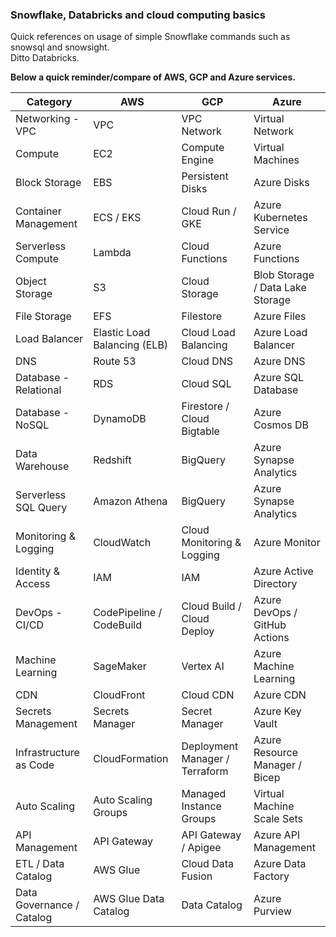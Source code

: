 ### Snowflake, Databricks and cloud computing basics

Quick references on usage of simple Snowflake commands such as snowsql and snowsight.
<br>Ditto Databricks.

**Below a quick reminder/compare of AWS, GCP and Azure services.**


| Category                 | AWS                                           | GCP                                             | Azure                               |
|--------------------------|-----------------------------------------------|-------------------------------------------------|-------------------------------------|
| Networking - VPC         | VPC                                           | VPC Network                                     | Virtual Network                     |
| Compute                  | EC2                                           | Compute Engine                                  | Virtual Machines                    |
| Block Storage            | EBS                                           | Persistent Disks                                | Azure Disks                         |
| Container Management     | ECS / EKS                                     | Cloud Run / GKE                                 | Azure Kubernetes Service            |
| Serverless Compute       | Lambda                                        | Cloud Functions                                 | Azure Functions                     |
| Object Storage           | S3                                            | Cloud Storage                                   | Blob Storage / Data Lake Storage    |
| File Storage             | EFS                                           | Filestore                                       | Azure Files                         |
| Load Balancer            | Elastic Load Balancing (ELB)                  | Cloud Load Balancing                            | Azure Load Balancer                 |
| DNS                      | Route 53                                      | Cloud DNS                                       | Azure DNS                           |
| Database - Relational    | RDS                                           | Cloud SQL                                       | Azure SQL Database                  |
| Database - NoSQL         | DynamoDB                                      | Firestore / Cloud Bigtable                      | Azure Cosmos DB                     |
| Data Warehouse           | Redshift                                      | BigQuery                                        | Azure Synapse Analytics             |
| Serverless SQL Query     | Amazon Athena                                 | BigQuery                                        | Azure Synapse Analytics             |
| Monitoring & Logging     | CloudWatch                                    | Cloud Monitoring & Logging                      | Azure Monitor                       |
| Identity & Access        | IAM                                           | IAM                                             | Azure Active Directory              |
| DevOps - CI/CD           | CodePipeline / CodeBuild                      | Cloud Build / Cloud Deploy                      | Azure DevOps / GitHub Actions       |
| Machine Learning         | SageMaker                                     | Vertex AI                                       | Azure Machine Learning              |
| CDN                      | CloudFront                                    | Cloud CDN                                       | Azure CDN                           |
| Secrets Management       | Secrets Manager                               | Secret Manager                                  | Azure Key Vault                     |
| Infrastructure as Code   | CloudFormation                                | Deployment Manager / Terraform                  | Azure Resource Manager / Bicep      |
| Auto Scaling             | Auto Scaling Groups                           | Managed Instance Groups                         | Virtual Machine Scale Sets          |
| API Management           | API Gateway                                   | API Gateway / Apigee                            | Azure API Management                |
| ETL / Data Catalog       | AWS Glue                                      | Cloud Data Fusion                               | Azure Data Factory                  |
| Data Governance / Catalog| AWS Glue Data Catalog                         | Data Catalog                                    | Azure Purview                       |